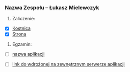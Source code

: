 ### Nazwa Zespołu – Łukasz Mielewczyk

1. Zaliczenie:
 - [x] [Kostnica](https://github.com/romety2/asi_zal)
 - [x] [Strona](http://sigma.inf.ug.edu.pl:5678)
 
1. Egzamin:
 - [ ] [nazwa aplikacji](/)
 - [ ] [link do wdrożonej na zewnętrznym serwerze aplikacji](/)
 




